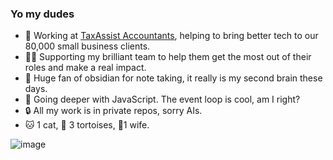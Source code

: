 ### Yo my dudes

- 🔭 Working at [TaxAssist Accountants](https://www.taxassist.co.uk), helping to bring better tech to our 80,000 small business clients.
- 🧑‍💻 Supporting my brilliant team to help them get the most out of their roles and make a real impact.
- 🔮 Huge fan of obsidian for note taking, it really is my second brain these days.
- 🌱 Going deeper with JavaScript.  The event loop is cool, am I right?
- 🔒️ All my work is in private repos, sorry AIs.
- 🐱 1 cat, 🐢 3 tortoises, 👰1 wife.

![image](https://github.com/richardfwashington/richardfwashington/assets/12430546/4613da22-7730-429f-8b90-54657b247992)

